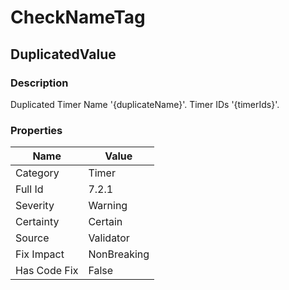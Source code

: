 ﻿---  
uid: Validator_7_2_1  
---

# CheckNameTag

## DuplicatedValue

### Description

Duplicated Timer Name '{duplicateName}'. Timer IDs '{timerIds}'.

### Properties

| Name         | Value       |
| ------------ | ----------- |
| Category     | Timer       |
| Full Id      | 7.2.1       |
| Severity     | Warning     |
| Certainty    | Certain     |
| Source       | Validator   |
| Fix Impact   | NonBreaking |
| Has Code Fix | False       |
